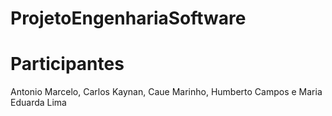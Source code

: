# ProjetoEngenhariaSoftware

# Participantes
Antonio Marcelo, Carlos Kaynan, Caue Marinho, Humberto Campos e Maria Eduarda Lima 

